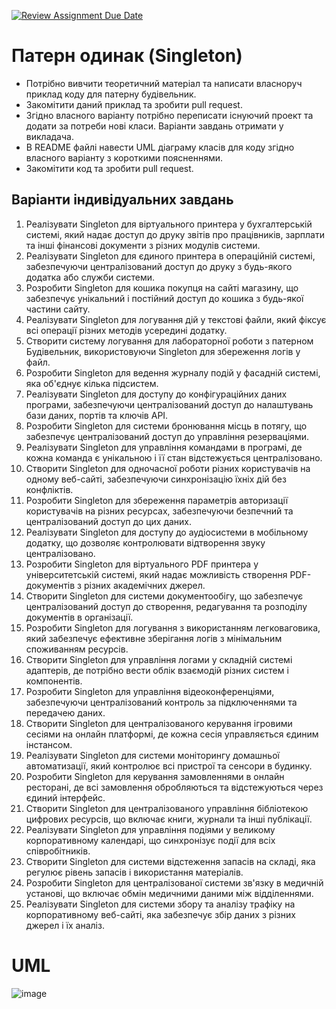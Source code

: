 [![Review Assignment Due Date](https://classroom.github.com/assets/deadline-readme-button-24ddc0f5d75046c5622901739e7c5dd533143b0c8e959d652212380cedb1ea36.svg)](https://classroom.github.com/a/Z0eBgHwz)
# Патерн одинак (Singleton)

- Потрібно вивчити теоретичний матеріал та написати власноруч приклад коду для патерну будівельник.
- Закомітити даний приклад та зробити pull request.
- Згідно власного варіанту потрібно переписати існуючий проект та додати за потреби нові класи. Варіанти завдань отримати у викладача.
- В README файлі навести UML діаграму класів для коду згідно власного варіанту з короткими поясненнями.
- Закомітити код та зробити pull request.

## Варіанти індивідуальних завдань
1. Реалізувати Singleton для віртуального принтера у бухгалтерській системі, який надає доступ до друку звітів про працівників, зарплати та інші фінансові документи з різних модулів системи.
2. Реалізувати Singleton для єдиного принтера в операційній системі, забезпечуючи централізований доступ до друку з будь-якого додатка або служби системи.
3. Розробити Singleton для кошика покупця на сайті магазину, що забезпечує унікальний і постійний доступ до кошика з будь-якої частини сайту.
4. Реалізувати Singleton для логування дій у текстові файли, який фіксує всі операції різних методів усередині додатку.
5. Створити систему логування для лабораторної роботи з патерном Будівельник, використовуючи Singleton для збереження логів у файл.
6. Розробити Singleton для ведення журналу подій у фасадній системі, яка об'єднує кілька підсистем.
7. Реалізувати Singleton для доступу до конфігураційних даних програми, забезпечуючи централізований доступ до налаштувань бази даних, портів та ключів API.
8. Розробити Singleton для системи бронювання місць в потягу, що забезпечує централізований доступ до управління резерваціями.
9. Реалізувати Singleton для управління командами в програмі, де кожна команда є унікальною і її стан відстежується централізовано.
10. Створити Singleton для одночасної роботи різних користувачів на одному веб-сайті, забезпечуючи синхронізацію їхніх дій без конфліктів.
11. Розробити Singleton для збереження параметрів авторизації користувачів на різних ресурсах, забезпечуючи безпечний та централізований доступ до цих даних.
12. Реалізувати Singleton для доступу до аудіосистеми в мобільному додатку, що дозволяє контролювати відтворення звуку централізовано.
13. Розробити Singleton для віртуального PDF принтера у університетській системі, який надає можливість створення PDF-документів з різних академічних джерел.
14. Створити Singleton для системи документообігу, що забезпечує централізований доступ до створення, редагування та розподілу документів в організації.
15. Розробити Singleton для логування з використанням легковаговика, який забезпечує ефективне зберігання логів з мінімальним споживанням ресурсів.
16. Створити Singleton для управління логами у складній системі адаптерів, де потрібно вести облік взаємодій різних систем і компонентів.
17. Розробити Singleton для управління відеоконференціями, забезпечуючи централізований контроль за підключеннями та передачею даних.
18. Створити Singleton для централізованого керування ігровими сесіями на онлайн платформі, де кожна сесія управляється єдиним інстансом.
19. Реалізувати Singleton для системи моніторингу домашньої автоматизації, який контролює всі пристрої та сенсори в будинку.
20. Розробити Singleton для керування замовленнями в онлайн ресторані, де всі замовлення обробляються та відстежуються через єдиний інтерфейс.
21. Створити Singleton для централізованого управління бібліотекою цифрових ресурсів, що включає книги, журнали та інші публікації.
22. Реалізувати Singleton для управління подіями у великому корпоративному календарі, що синхронізує події для всіх співробітників.
23. Створити Singleton для системи відстеження запасів на складі, яка регулює рівень запасів і використання матеріалів.
24. Розробити Singleton для централізованої системи зв'язку в медичній установі, що включає обмін медичними даними між відділеннями.
25. Реалізувати Singleton для системи збору та аналізу трафіку на корпоративному веб-сайті, яка забезпечує збір даних з різних джерел і їх аналіз.

# UML

![image](https://github.com/Ostroh-Academy/07-signleton-WhiteSenat0r/assets/108059189/63132db0-3613-42aa-89d1-3e24596e92a8)
